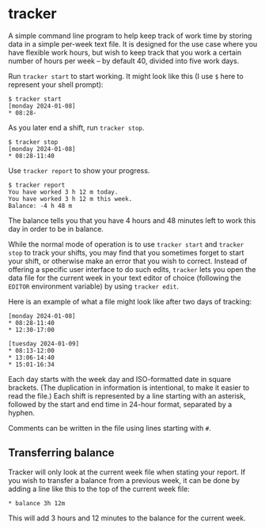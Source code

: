 # tracker

A simple command line program to help keep track of work time by storing data in a simple per-week text file. It is designed for the use case where you have flexible work hours, but wish to keep track that you work a certain number of hours per week – by default 40, divided into five work days.

Run `tracker start` to start working. It might look like this (I use `$` here to represent your shell prompt): 

```
$ tracker start
[monday 2024-01-08]
* 08:28-
```

As you later end a shift, run `tracker stop`. 

```
$ tracker stop
[monday 2024-01-08]
* 08:28-11:40
```

Use `tracker report` to show your progress. 

```
$ tracker report
You have worked 3 h 12 m today.
You have worked 3 h 12 m this week.
Balance: -4 h 48 m
```

The balance tells you that you have 4 hours and 48 minutes left to work this day in order to be in balance. 

While the normal mode of operation is to use `tracker start` and `tracker stop` to track your shifts, you may find that you sometimes forget to start your shift, or otherwise make an error that you wish to correct. Instead of offering a specific user interface to do such edits, `tracker` lets you open the data file for the current week in your text editor of choice (following the `EDITOR` environment variable) by using `tracker edit`.

Here is an example of what a file might look like after two days of tracking: 

```
[monday 2024-01-08]
* 08:28-11:40
* 12:30-17:00

[tuesday 2024-01-09]
* 08:13-12:00
* 13:06-14:40
* 15:01-16:34
```

Each day starts with the week day and ISO-formatted date in square brackets. (The duplication in information is intentional, to make it easier to read the file.) Each shift is represented by a line starting with an asterisk, followed by the start and end time in 24-hour format, separated by a hyphen.

Comments can be written in the file using lines starting with `#`. 

## Transferring balance

Tracker will only look at the current week file when stating your report. If you wish to transfer a balance from a previous week, it can be done by adding a line like this to the top of the current week file: 

```
* balance 3h 12m
```

This will add 3 hours and 12 minutes to the balance for the current week. 

